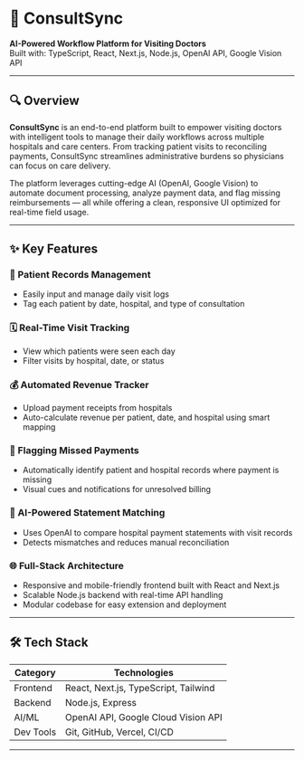 # 🧠 ConsultSync

**AI-Powered Workflow Platform for Visiting Doctors**  
Built with: TypeScript, React, Next.js, Node.js, OpenAI API, Google Vision API

---

## 🔍 Overview

**ConsultSync** is an end-to-end platform built to empower visiting doctors with intelligent tools to manage their daily workflows across multiple hospitals and care centers. From tracking patient visits to reconciling payments, ConsultSync streamlines administrative burdens so physicians can focus on care delivery.

The platform leverages cutting-edge AI (OpenAI, Google Vision) to automate document processing, analyze payment data, and flag missing reimbursements — all while offering a clean, responsive UI optimized for real-time field usage.

---

## ✨ Key Features

### 📝 Patient Records Management

- Easily input and manage daily visit logs
- Tag each patient by date, hospital, and type of consultation

### 🗓️ Real-Time Visit Tracking

- View which patients were seen each day
- Filter visits by hospital, date, or status

### 💰 Automated Revenue Tracker

- Upload payment receipts from hospitals
- Auto-calculate revenue per patient, date, and hospital using smart mapping

### 🚩 Flagging Missed Payments

- Automatically identify patient and hospital records where payment is missing
- Visual cues and notifications for unresolved billing

### 🧾 AI-Powered Statement Matching

- Uses OpenAI to compare hospital payment statements with visit records
- Detects mismatches and reduces manual reconciliation

### 🌐 Full-Stack Architecture

- Responsive and mobile-friendly frontend built with React and Next.js
- Scalable Node.js backend with real-time API handling
- Modular codebase for easy extension and deployment

---

## 🛠️ Tech Stack

| Category  | Technologies                         |
| --------- | ------------------------------------ |
| Frontend  | React, Next.js, TypeScript, Tailwind |
| Backend   | Node.js, Express                     |
| AI/ML     | OpenAI API, Google Cloud Vision API  |
| Dev Tools | Git, GitHub, Vercel, CI/CD           |

---
